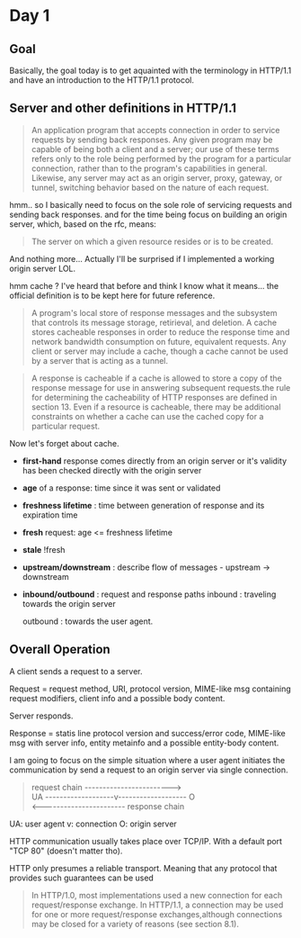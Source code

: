 # Day 1

## Goal

Basically, the goal today is to get aquainted with the terminology in HTTP/1.1 and have an introduction to the HTTP/1.1 protocol.

## Server and other definitions in HTTP/1.1

>An application program that accepts connection in order to service requests by sending back responses. Any given program may be capable of being both a client and a server; our use of these terms refers only to the role being performed by the program for a particular connection, rather than to the program's capabilities in general. Likewise, any server may act as an origin server, proxy, gateway, or tunnel, switching behavior based on the nature of each request.

hmm.. so I basically need to focus on the sole role of servicing requests and sending back responses. and for the time being focus on building an origin server, which, based on the rfc, means:

>The server on which a given resource resides or is to be created.

And nothing more... Actually I'll be surprised if I implemented a working origin server LOL.

hmm cache ?
I've heard that before and think I know what it means... the official definition is to be kept here for future reference.
>A program's local store of response messages and the subsystem that controls its message storage, retirieval, and deletion. A cache stores cacheable responses in order to reduce the response time and network bandwidth consumption on future, equivalent requests. Any client or server may include a cache, though a cache cannot be used by a server that is acting as a tunnel.

>A response is cacheable if a cache is allowed to store a copy of the response message for use in answering subsequent requests.the rule for determining the cacheability of HTTP responses are defined in section 13. Even if a resource is cacheable, there may be additional constraints on whether a cache can use the cached copy for a particular request.

Now let's forget about cache.

- **first-hand** response comes directly from an origin server or it's validity has been checked directly with the origin server

- **age** of a response: time since it was sent or validated

- **freshness lifetime** : time between generation of response and its expiration time

- **fresh** request: age <= freshness lifetime

- **stale** !fresh

- **upstream/downstream** : describe flow of messages - upstream -> downstream

- **inbound/outbound** : request and response paths
    inbound : traveling towards the origin server

    outbound : towards the user agent.

## Overall Operation

A client sends a request to a server.

Request = request method, URI, protocol version, MIME-like msg containing request modifiers, client info and a possible body content.

Server responds.

Response = statis line protocol version and success/error code, MIME-like msg with server info, entity metainfo and a possible entity-body content.

I am going to focus on the simple situation where a user agent initiates the communication by send a request to an origin server via single connection.

>request chain ------------------------>  
UA -------------------v------------------- O   
<----------------------- response chain   

UA: user agent
v: connection
O: origin server


HTTP communication usually takes place over TCP/IP. With a default port "TCP 80" (doesn't matter tho).

HTTP only presumes a reliable transport. Meaning that any protocol that provides such guarantees can be used

>In HTTP/1.0, most implementations used a new connection for each request/response exchange. In HTTP/1.1, a connection may be used for one or more request/response exchanges,although connections may be closed for a variety of reasons (see section 8.1).
